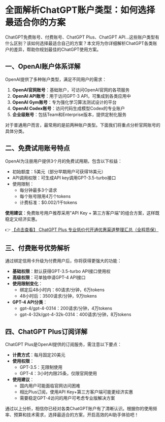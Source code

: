 # 全面解析ChatGPT账户类型：如何选择最适合你的方案

ChatGPT免费账号、付费账号、ChatGPT Plus、ChatGPT API...这些账户类型有什么区别？该如何选择最适合自己的方案？本文将为你详细解析ChatGPT各类账户的差异，帮助你规划最佳的ChatGPT使用方案。

## 一、OpenAI账户体系详解

OpenAI提供了多种账户类型，满足不同用户的需求：

1. **OpenAI官网账号**：基础账户，可访问OpenAI官网的各项服务
2. **OpenAI API账号**：用于访问GPT-3 API，可集成到各类应用中
3. **OpenAI Gym账号**：专为强化学习算法测试设计的平台
4. **OpenAI Codex账号**：访问代码生成模型Codex的专业账户
5. **企业级账号**：包括Team和Enterprise版本，提供定制化服务

对于普通用户而言，最常用的是前两种账户类型。下面我们将重点分析官网账号的具体分类。

## 二、免费试用账号特点

OpenAI为注册用户提供3个月的免费试用期，包含以下权益：

- 初始额度：5美元（部分早期用户可获得18美元）
- API调用权限：可生成API key调用GPT-3.5-turbo接口
- 使用限制：
  - 每分钟最多3个请求
  - 每个账号限用4万个tokens
  - 计费标准：$0.002/1千tokens

**使用建议**：免费账号用户推荐采用"API Key + 第三方客户端"的组合方案，这样既稳定又经济实惠。

👉 [【点击查看】 ChatGPT Plus 专业低价代开通优惠渠道整理汇总（全程质保）](https://bit.ly/DaiKai)

## 三、付费账号优势解析

通过绑定信用卡升级为付费用户后，你将获得更强大的功能：

- **基础权限**：默认获得GPT-3.5-turbo API接口使用权
- **高级权限**：可单独申请GPT-4 API接口
- **使用限制变化**：
  - 绑定后48小时内：60请求/分钟，6万tokens
  - 48小时后：3500请求/分钟，9万tokens
- **GPT-4 API分类**：
  - gpt-4/gpt-4-0314：200请求/分钟，4万tokens
  - gpt-4-32k/gpt-4-32k-0314：400请求/分钟，8万tokens

## 四、ChatGPT Plus订阅详解

ChatGPT Plus是OpenAI提供的订阅服务，需注意以下要点：

- **计费方式**：每月固定20美元
- **使用权限**：
  - GPT-3.5：无限制使用
  - GPT-4：3小时内限25条，仅限官网使用
- **使用建议**：
  - 国内用户可能面临官网访问困难
  - 相比Plus订阅，使用API Key+第三方客户端可能更经济实惠
  - 需要稳定GPT-4访问的用户可考虑专业版解决方案

通过以上分析，相信你已经对各类ChatGPT账户有了清晰认识。根据你的使用频率、预算和技术需求，选择最适合的方案，开启高效的AI助手体验吧！